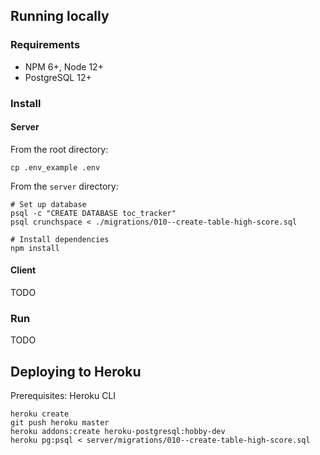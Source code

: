 ## Running locally

### Requirements

- NPM 6+, Node 12+
- PostgreSQL 12+

### Install

#### Server

From the root directory:
```
cp .env_example .env
```

From the `server` directory:
```
# Set up database
psql -c "CREATE DATABASE toc_tracker"
psql crunchspace < ./migrations/010--create-table-high-score.sql

# Install dependencies
npm install
```

#### Client

TODO

### Run

TODO

## Deploying to Heroku
Prerequisites: Heroku CLI

```
heroku create
git push heroku master
heroku addons:create heroku-postgresql:hobby-dev
heroku pg:psql < server/migrations/010--create-table-high-score.sql
```
